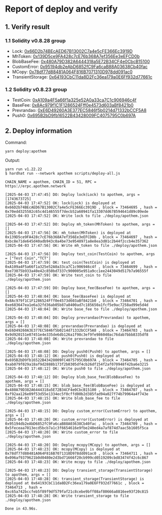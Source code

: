 # Report of deploy and verify

## 1. Verify result

### 1.1 Solidity v0.8.28 group

- Lock: [0x66D2b74BEcAED67B13002C7a4e5cFE366Ec3919D](https://testnet.xdcscan.com/address/0x66D2b74BEcAED67B13002C7a4e5cFE366Ec3919D#code)
- MhToken: [0x139D5ce9FA428c7cE76b368A7ef356Ee3eEFCD0b](https://testnet.xdcscan.com/address/0x139D5ce9FA428c7cE76b368A7ef356Ee3eEFCD0b#code)
- BlobBaseFee: [0x480A79D382A6444318a5E72B34CF4e0CbcB15100](https://testnet.xdcscan.com/address/0x480A79D382A6444318a5E72B34CF4e0CbcB15100#code)
- CustomError: [0x95194db2eAbD6852fC9Fa6caB88A03638Cb40fac](https://testnet.xdcscan.com/address/0x95194db2eAbD6852fC9Fa6caB88A03638Cb40fac#code)
- MCopy: [0x78df77d88481A064F816B7071310D978dd091ac0](https://testnet.xdcscan.com/address/0x78df77d88481A064F816B7071310D978dd091ac0#code)
- TransientStorage: [0x64193CbC11da8D2Fc36ea179a0E6Ff932d77661c](https://testnet.xdcscan.com/address/0x64193CbC11da8D2Fc36ea179a0E6Ff932d77661c#code)

### 1.2 Solidity v0.8.23 group

- TestCoin: [0xA109a4F5a66f1a325e52A0a33ca7C1c906946c4f](https://testnet.xdcscan.com/address/0xA109a4F5a66f1a325e52A0a33ca7C1c906946c4f#code)
- BaseFee: [0x8Ac979f1C1F1286524Fff0e4573d603aBf8421b0](https://testnet.xdcscan.com/address/0x8Ac979f1C1F1286524Fff0e4573d603aBf8421b0#code)
- Prevrandao: [0xE6D49260A3E377EC5846f5b0214d71332bCCF5A8](https://testnet.xdcscan.com/address/0xE6D49260A3E377EC5846f5b0214d71332bCCF5A8#code)
- Push0: [0x695B2bD9fb16522B43428009FC4075795C0b697A](https://testnet.xdcscan.com/address/0x695B2bD9fb16522B43428009FC4075795C0b697A#code)

## 2. Deploy information

Command:

```shell
yarn deploy:apothem
```

Output:

```text
yarn run v1.22.22
$ hardhat run --network apothem scripts/deploy-all.js

CHAIN_NAME = apothem, CHAIN_ID = 51, RPC = https://erpc.apothem.network

[2025-04-03 17:47:45] DO: Deploy lock(Lock) to apothem, args = [1743673725]
[2025-04-03 17:47:52] OK: lock(Lock) is deployed at 0x66D2b74BEcAED67B13002C7a4e5cFE366Ec3919D , block = 73464695 , hash = 0x70edd325582c65c4d146555f7decb52a60941fa13307dd678594641d89c09ede
[2025-04-03 17:47:52] OK: Write lock to file ./deploy/apothem.json

[2025-04-03 17:47:52] DO: Deploy mh_token(MhToken) to apothem, args = []
[2025-04-03 17:47:56] OK: mh_token(MhToken) is deployed at 0x139D5ce9FA428c7cE76b368A7ef356Ee3eEFCD0b , block = 73464697 , hash = 0xbc8e71de645d40adb943c0a4be73e9548971a8e8ea3d01c2b44f2ccb4e357362
[2025-04-03 17:47:56] OK: Write mh_token to file ./deploy/apothem.json

[2025-04-03 17:47:56] DO: Deploy test_coin(TestCoin) to apothem, args = ["Test Coin","TCT"]
[2025-04-03 17:47:59] OK: test_coin(TestCoin) is deployed at 0xA109a4F5a66f1a325e52A0a33ca7C1c906946c4f , block = 73464699 , hash = 0xe73075b933a40e42c850bd7337c900005e951a9cc1ee2443049d517b7a96555f
[2025-04-03 17:47:59] OK: Write test_coin to file ./deploy/apothem.json

[2025-04-03 17:47:59] DO: Deploy base_fee(BaseFee) to apothem, args = []
[2025-04-03 17:48:04] OK: base_fee(BaseFee) is deployed at 0x8Ac979f1C1F1286524Fff0e4573d603aBf8421b0 , block = 73464701 , hash = 0xe683647ea1e6a32fd36ab05b87a8400ad7c185650a1fcf5e9ac7258ad99e5d4d
[2025-04-03 17:48:04] OK: Write base_fee to file ./deploy/apothem.json

[2025-04-03 17:48:04] DO: Deploy prevrandao(Prevrandao) to apothem, args = []
[2025-04-03 17:48:08] OK: prevrandao(Prevrandao) is deployed at 0xE6D49260A3E377EC5846f5b0214d71332bCCF5A8 , block = 73464703 , hash = 0x9d920151e07451e4e335de6db126a1f98c3ef9fe986040ac76dab7bbb8335df8
[2025-04-03 17:48:08] OK: Write prevrandao to file ./deploy/apothem.json

[2025-04-03 17:48:08] DO: Deploy push0(Push0) to apothem, args = []
[2025-04-03 17:48:12] OK: push0(Push0) is deployed at 0x695B2bD9fb16522B43428009FC4075795C0b697A , block = 73464705 , hash = 0xab079f029a18af9d2888b173f2b0305df4cb26df154f2af070948f42ba6e3215
[2025-04-03 17:48:12] OK: Write push0 to file ./deploy/apothem.json

[2025-04-03 17:48:12] DO: Deploy blob_base_fee(BlobBaseFee) to apothem, args = []
[2025-04-03 17:48:15] OK: blob_base_fee(BlobBaseFee) is deployed at 0x480A79D382A6444318a5E72B34CF4e0CbcB15100 , block = 73464707 , hash = 0xf92aa126e09f53d55e1334ec5f0cffd00b2d385fad94a027f74b79964a4f743e
[2025-04-03 17:48:15] OK: Write blob_base_fee to file ./deploy/apothem.json

[2025-04-03 17:48:15] DO: Deploy custom_error(CustomError) to apothem, args = []
[2025-04-03 17:48:20] OK: custom_error(CustomError) is deployed at 0x95194db2eAbD6852fC9Fa6caB88A03638Cb40fac , block = 73464709 , hash = 0x5feceaa7013ecd5bcb7a1c3f6654616e9fbe240ed4a7af874d7aac5b1605f5ca
[2025-04-03 17:48:20] OK: Write custom_error to file ./deploy/apothem.json

[2025-04-03 17:48:20] DO: Deploy mcopy(MCopy) to apothem, args = []
[2025-04-03 17:48:23] OK: mcopy(MCopy) is deployed at 0x78df77d88481A064F816B7071310D978dd091ac0 , block = 73464711 , hash = 0x096af9379621b0d0480e2d3bd71666f20cb999cd0519209cbd83474f42c6c867
[2025-04-03 17:48:23] OK: Write mcopy to file ./deploy/apothem.json

[2025-04-03 17:48:23] DO: Deploy transient_storage(TransientStorage) to apothem, args = []
[2025-04-03 17:48:28] OK: transient_storage(TransientStorage) is deployed at 0x64193CbC11da8D2Fc36ea179a0E6Ff932d77661c , block = 73464713 , hash = 0xc65a742bccfeb5f89f9df579faf21c8cebe9bff08af80666a8816ee93f20c815
[2025-04-03 17:48:28] OK: Write transient_storage to file ./deploy/apothem.json

Done in 43.96s.
```

